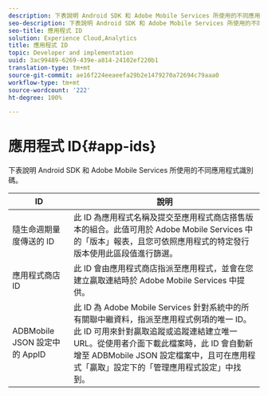 ```yaml
---
description: 下表說明 Android SDK 和 Adobe Mobile Services 所使用的不同應用程式識別碼。
seo-description: 下表說明 Android SDK 和 Adobe Mobile Services 所使用的不同應用程式識別碼。
seo-title: 應用程式 ID
solution: Experience Cloud,Analytics
title: 應用程式 ID
topic: Developer and implementation
uuid: 3ac99489-6269-439e-a814-24102ef220b1
translation-type: tm+mt
source-git-commit: ae16f224eeaeefa29b2e1479270a72694c79aaa0
workflow-type: tm+mt
source-wordcount: '222'
ht-degree: 100%

---
```



# 應用程式 ID{#app-ids}

下表說明 Android SDK 和 Adobe Mobile Services 所使用的不同應用程式識別碼。

| ID | 說明 |
|--- |--- |
| 隨生命週期量度傳送的 ID | 此 ID 為應用程式名稱及提交至應用程式商店搭售版本的組合。此值可用於 Adobe Mobile Services 中的「版本」報表，且您可依照應用程式的特定發行版本使用此區段值進行篩選。 |
| 應用程式商店 ID | 此 ID 會由應用程式商店指派至應用程式，並會在您建立贏取連結時於 Adobe Mobile Services 中提供。 |
| ADBMobile JSON 設定中的 AppID | 此 ID 為 Adobe Mobile Services 針對系統中的所有關聯中繼資料，指派至應用程式例項的唯一 ID。此 ID 可用來針對贏取追蹤或追蹤連結建立唯一 URL。從使用者介面下載此檔案時，此 ID 會自動新增至 ADBMobile JSON 設定檔案中，且可在應用程式「贏取」設定下的「管理應用程式設定」中找到。 |